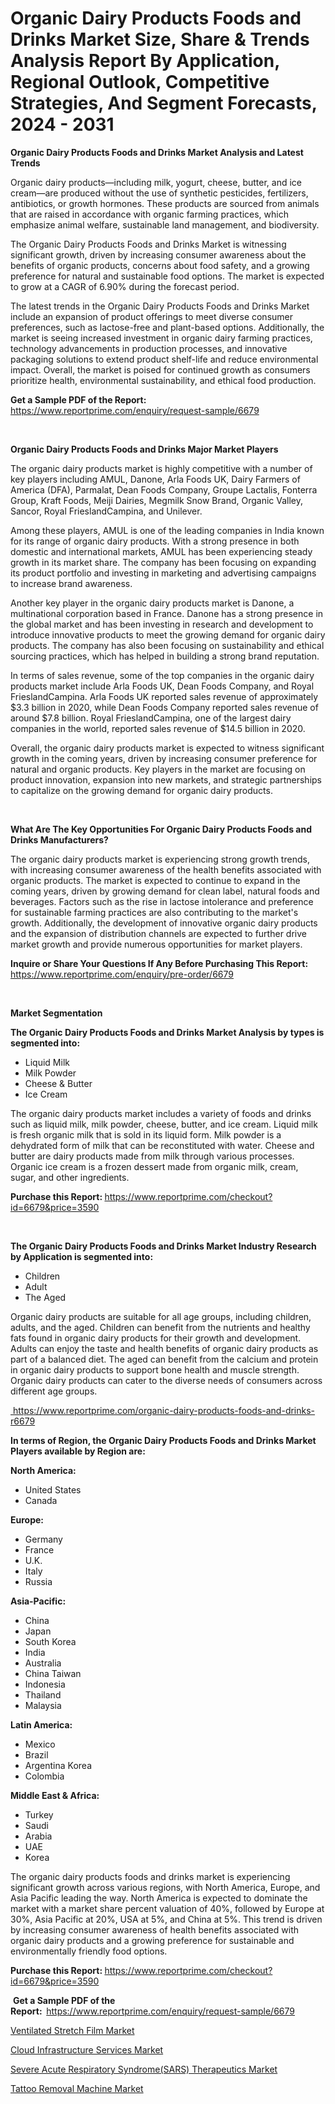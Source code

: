 <p><h1>Organic Dairy Products Foods and Drinks Market Size, Share & Trends Analysis Report By Application, Regional Outlook, Competitive Strategies, And Segment Forecasts, 2024 - 2031</h1></p><p><strong>Organic Dairy Products Foods and Drinks Market Analysis and Latest Trends</strong></p>
<p><p>Organic dairy products—including milk, yogurt, cheese, butter, and ice cream—are produced without the use of synthetic pesticides, fertilizers, antibiotics, or growth hormones. These products are sourced from animals that are raised in accordance with organic farming practices, which emphasize animal welfare, sustainable land management, and biodiversity.</p><p>The Organic Dairy Products Foods and Drinks Market is witnessing significant growth, driven by increasing consumer awareness about the benefits of organic products, concerns about food safety, and a growing preference for natural and sustainable food options. The market is expected to grow at a CAGR of 6.90% during the forecast period.</p><p>The latest trends in the Organic Dairy Products Foods and Drinks Market include an expansion of product offerings to meet diverse consumer preferences, such as lactose-free and plant-based options. Additionally, the market is seeing increased investment in organic dairy farming practices, technology advancements in production processes, and innovative packaging solutions to extend product shelf-life and reduce environmental impact. Overall, the market is poised for continued growth as consumers prioritize health, environmental sustainability, and ethical food production.</p></p>
<p><strong>Get a Sample PDF of the Report:&nbsp;</strong> <a href="https://www.reportprime.com/enquiry/request-sample/6679">https://www.reportprime.com/enquiry/request-sample/6679</a></p>
<p>&nbsp;</p>
<p><strong>Organic Dairy Products Foods and Drinks Major Market Players</strong></p>
<p><p>The organic dairy products market is highly competitive with a number of key players including AMUL, Danone, Arla Foods UK, Dairy Farmers of America (DFA), Parmalat, Dean Foods Company, Groupe Lactalis, Fonterra Group, Kraft Foods, Meiji Dairies, Megmilk Snow Brand, Organic Valley, Sancor, Royal FrieslandCampina, and Unilever. </p><p>Among these players, AMUL is one of the leading companies in India known for its range of organic dairy products. With a strong presence in both domestic and international markets, AMUL has been experiencing steady growth in its market share. The company has been focusing on expanding its product portfolio and investing in marketing and advertising campaigns to increase brand awareness.</p><p>Another key player in the organic dairy products market is Danone, a multinational corporation based in France. Danone has a strong presence in the global market and has been investing in research and development to introduce innovative products to meet the growing demand for organic dairy products. The company has also been focusing on sustainability and ethical sourcing practices, which has helped in building a strong brand reputation.</p><p>In terms of sales revenue, some of the top companies in the organic dairy products market include Arla Foods UK, Dean Foods Company, and Royal FrieslandCampina. Arla Foods UK reported sales revenue of approximately $3.3 billion in 2020, while Dean Foods Company reported sales revenue of around $7.8 billion. Royal FrieslandCampina, one of the largest dairy companies in the world, reported sales revenue of $14.5 billion in 2020.</p><p>Overall, the organic dairy products market is expected to witness significant growth in the coming years, driven by increasing consumer preference for natural and organic products. Key players in the market are focusing on product innovation, expansion into new markets, and strategic partnerships to capitalize on the growing demand for organic dairy products.</p></p>
<p>&nbsp;</p>
<p><strong>What Are The Key Opportunities For Organic Dairy Products Foods and Drinks Manufacturers?</strong></p>
<p><p>The organic dairy products market is experiencing strong growth trends, with increasing consumer awareness of the health benefits associated with organic products. The market is expected to continue to expand in the coming years, driven by growing demand for clean label, natural foods and beverages. Factors such as the rise in lactose intolerance and preference for sustainable farming practices are also contributing to the market's growth. Additionally, the development of innovative organic dairy products and the expansion of distribution channels are expected to further drive market growth and provide numerous opportunities for market players.</p></p>
<p><strong>Inquire or Share Your Questions If Any Before Purchasing This Report:</strong> <a href="https://www.reportprime.com/enquiry/pre-order/6679">https://www.reportprime.com/enquiry/pre-order/6679</a></p>
<p>&nbsp;</p>
<p><strong>Market Segmentation</strong></p>
<p><strong>The Organic Dairy Products Foods and Drinks Market Analysis by types is segmented into:</strong></p>
<p><ul><li>Liquid Milk</li><li>Milk Powder</li><li>Cheese & Butter</li><li>Ice Cream</li></ul></p>
<p><p>The organic dairy products market includes a variety of foods and drinks such as liquid milk, milk powder, cheese, butter, and ice cream. Liquid milk is fresh organic milk that is sold in its liquid form. Milk powder is a dehydrated form of milk that can be reconstituted with water. Cheese and butter are dairy products made from milk through various processes. Organic ice cream is a frozen dessert made from organic milk, cream, sugar, and other ingredients.</p></p>
<p><strong>Purchase this Report:&nbsp;</strong><a href="https://www.reportprime.com/checkout?id=6679&price=3590">https://www.reportprime.com/checkout?id=6679&price=3590</a></p>
<p>&nbsp;</p>
<p><strong>The Organic Dairy Products Foods and Drinks Market Industry Research by Application is segmented into:</strong></p>
<p><ul><li>Children</li><li>Adult</li><li>The Aged</li></ul></p>
<p><p>Organic dairy products are suitable for all age groups, including children, adults, and the aged. Children can benefit from the nutrients and healthy fats found in organic dairy products for their growth and development. Adults can enjoy the taste and health benefits of organic dairy products as part of a balanced diet. The aged can benefit from the calcium and protein in organic dairy products to support bone health and muscle strength. Organic dairy products can cater to the diverse needs of consumers across different age groups.</p></p>
<p><a href="https://www.reportprime.com/organic-dairy-products-foods-and-drinks-r6679">&nbsp;https://www.reportprime.com/organic-dairy-products-foods-and-drinks-r6679</a></p>
<p><strong>In terms of Region, the Organic Dairy Products Foods and Drinks Market Players available by Region are:</strong></p>
<p>
    <p> <strong> North America: </strong>
        <ul>
            <li>United States</li>
            <li>Canada</li>
        </ul>
        </p> 
    <p> <strong> Europe: </strong>
        <ul>
            <li>Germany</li>
            <li>France</li>
            <li>U.K.</li>
            <li>Italy</li>
            <li>Russia</li>
        </ul>
        </p> 
    <p> <strong> Asia-Pacific: </strong>
        <ul>
            <li>China</li>
            <li>Japan</li>
            <li>South Korea</li>
            <li>India</li>
            <li>Australia</li>
            <li>China Taiwan</li>
            <li>Indonesia</li>
            <li>Thailand</li>
            <li>Malaysia</li>
        </ul>
        </p> 
    <p> <strong> Latin America: </strong>
        <ul>
            <li>Mexico</li>
            <li>Brazil</li>
            <li>Argentina Korea</li>
            <li>Colombia</li>
        </ul>
        </p> 
    <p> <strong> Middle East & Africa: </strong>
        <ul>
            <li>Turkey</li>
            <li>Saudi</li>
            <li>Arabia</li>
            <li>UAE</li>
            <li>Korea</li>
        </ul>
    </p>
    </p>
<p><p>The organic dairy products foods and drinks market is experiencing significant growth across various regions, with North America, Europe, and Asia Pacific leading the way. North America is expected to dominate the market with a market share percent valuation of 40%, followed by Europe at 30%, Asia Pacific at 20%, USA at 5%, and China at 5%. This trend is driven by increasing consumer awareness of health benefits associated with organic dairy products and a growing preference for sustainable and environmentally friendly food options.</p></p>
<p><strong>Purchase this Report: </strong><a href="https://www.reportprime.com/checkout?id=6679&price=3590">https://www.reportprime.com/checkout?id=6679&price=3590</a></p>
<p>&nbsp;<strong>Get a Sample PDF of the Report:&nbsp;&nbsp;</strong><a href="https://www.reportprime.com/enquiry/request-sample/6679">https://www.reportprime.com/enquiry/request-sample/6679</a></p>
<p><strong></strong></p>
<p><p><a href="https://unruly-ladybug-44b.notion.site/Ventilated-Stretch-Film-Market-A-Comprehensive-Report-of-its-Market-Share-Growth-Trends-2024-20-0a761d7c34d047d6ac8ce655a519da2f">Ventilated Stretch Film Market</a></p><p><a href="https://www.linkedin.com/pulse/cloud-infrastructure-services-market-growth-trends-covid-19-ko7ae?trackingId=eSuDOZavRGXqMfJji%2BWQ5w%3D%3D">Cloud Infrastructure Services Market</a></p><p><a href="https://www.linkedin.com/pulse/severe-acute-respiratory-syndromesars-therapeutics-market-sbife?trackingId=%2BKx6zFJqDbpCXQUjGcoWQQ%3D%3D">Severe Acute Respiratory Syndrome(SARS) Therapeutics Market</a></p><p><a href="https://view.publitas.com/reportprime-1/tattoo-removal-machine-market-research-report-reveals-the-latest-trends-and-opportunities-of-this-market-for-period-from-2024-2031/">Tattoo Removal Machine Market</a></p></p>